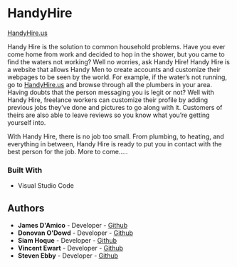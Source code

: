 # HandyHire

[HandyHire.us](https://handyhire.us)

Handy Hire is the solution to common household problems. Have you ever come home from work and decided to hop in the shower, but you came to find the waters not working? Well no worries, ask Handy Hire! Handy Hire is a website that allows Handy Men to create accounts and customize their webpages to be seen by the world. For example, if the water’s not running, go to [HandyHire.us](https://handyhire.us) and browse through all the plumbers in your area. Having doubts that the person messaging you is legit or not? Well with Handy Hire, freelance workers can customize their profile by adding previous jobs they’ve done and pictures to go along with it. Customers of theirs are also able to leave reviews so you know what you’re getting yourself into. 

With Handy Hire, there is no job too small. From plumbing, to heating, and everything in between, Handy Hire is ready to put you in contact with the best person for the job. 
More to come…..

### Built With
- Visual Studio Code

## Authors
- **James D'Amico** - Developer - [Github](https://github.com/JamesDamico)
- **Donovan O'Dowd** - Developer - [Github](https://github.com/Donovan-27)
- **Siam Hoque** - Developer - [Github](https://github.com/Siamuel1)
- **Vincent Ewart** - Developer - [Github](https://github.com/Vinrox723)
- **Steven Ebby** - Developer - [Github](https://github.com/ebbys10)

